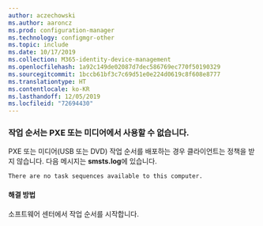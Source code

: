 ```yaml
---
author: aczechowski
ms.author: aaroncz
ms.prod: configuration-manager
ms.technology: configmgr-other
ms.topic: include
ms.date: 10/17/2019
ms.collection: M365-identity-device-management
ms.openlocfilehash: 1a92c149de02087d7dec586769ec770f50190329
ms.sourcegitcommit: 1bccb61bf3c7c69d51e0e224d0619c8f608e8777
ms.translationtype: HT
ms.contentlocale: ko-KR
ms.lasthandoff: 12/05/2019
ms.locfileid: "72694430"
---
```

### <a name="ki_osd"></a> 작업 순서는 PXE 또는 미디어에서 사용할 수 없습니다.

<!--5578298-->
PXE 또는 미디어(USB 또는 DVD) 작업 순서를 배포하는 경우 클라이언트는 정책을 받지 않습니다. 다음 메시지는 **smsts.log**에 있습니다.

`There are no task sequences available to this computer.`

#### <a name="workaround"></a>해결 방법

소프트웨어 센터에서 작업 순서를 시작합니다.
